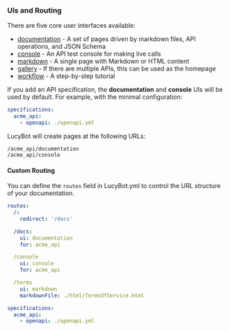 ### UIs and Routing

There are five core user interfaces available:
* [documentation](LucyBot_yml/UIs_and_Routing/Documentation) - A set of pages driven by markdown files, API operations, and JSON Schema
* [console](LucyBot_yml/UIs_and_Routing/Console) - An API test console for making live calls
* [markdown](LucyBot_yml/UIs_and_Routing/Markdown) - A single page with Markdown or HTML content
* [gallery](LucyBot_yml/UIs_and_Routing/Gallery) - If there are multiple APIs, this can be used as the homepage
* [workflow](LucyBot_yml/UIs_and_Routing/Workflow) - A step-by-step tutorial

If you add an API specification, the **documentation** and **console** UIs
will be used by default. For example, with the minimal configuration:
```yaml
specifications:
  acme_api:
    - openapi: ./openapi.yml
```

LucyBot will create pages at the following URLs:
```no-highlight
/acme_api/documentation
/acme_api/console
```

#### Custom Routing
You can define the `routes` field in LucyBot.yml to control the URL structure
of your documentation.

```yaml
routes:
  /:
    redirect: '/docs'

  /docs:
    ui: documentation
    for: acme_api

  /console
    ui: console
    for: acme_api

  /terms
    ui: markdown
    markdownFile: ./html/TermsOfService.html

specifications:
  acme_api:
    - openapi: ./openapi.yml
```

